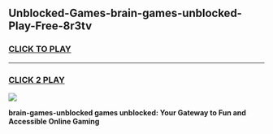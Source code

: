 
## Unblocked-Games-brain-games-unblocked-Play-Free-8r3tv
<h3>
<a href="https://premium76.site?title=brain-games-unblocked&ref=18A">CLICK TO PLAY</a></h3>
<hr>

<h3>
<a href="https://premium76.site?title=brain-games-unblocked&ref=18A">CLICK 2 PLAY</a>
  
</h3>

<a href="https://premium76.site?title=brain-games-unblocked&ref=18A"><img src="https://clearcache.store/games.png"></a>


**brain-games-unblocked games unblocked: Your Gateway to Fun and Accessible Online Gaming**
